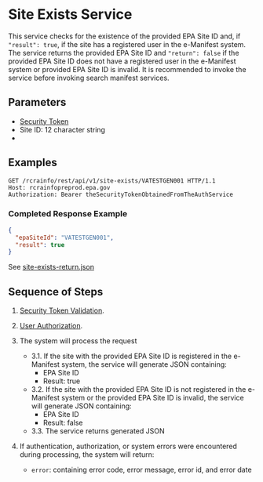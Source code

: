# Site Exists Service

This service checks for the existence of the provided EPA Site ID and, if `"result": true`, if the site has a registered
user in the e-Manifest system. The service returns the provided EPA Site ID and `"return": false`
if the provided EPA Site ID does not have a registered user in the e-Manifest system or provided EPA Site ID
is invalid. It is recommended to invoke the service before invoking search manifest services.

## Parameters

- [Security Token](../authentication.md#security-tokens)
- Site ID: 12 character string
-

## Examples

```http
GET /rcrainfo/rest/api/v1/site-exists/VATESTGEN001 HTTP/1.1
Host: rcrainfopreprod.epa.gov
Authorization: Bearer theSecurityTokenObtainedFromTheAuthService

```

### Completed Response Example

```json
{
  "epaSiteId": "VATESTGEN001",
  "result": true
}
```

See [site-exists-return.json](https://github.com/USEPA/e-manifest/blob/master/Services-Information/Schema/site-exist-return.json)

## Sequence of Steps

1. [Security Token Validation](../authentication.md#security-token-validation).
2. [User Authorization](../authentication.md#user-authorization).

3. The system will process the request

   - 3.1. If the site with the provided EPA Site ID is registered in the e-Manifest system, the service will generate
     JSON containing:
     - EPA Site ID
     - Result: true
   - 3.2. If the site with the provided EPA Site ID is not registered in the e-Manifest system or the provided EPA Site
     ID is invalid, the service will generate JSON containing:
     - EPA Site ID
     - Result: false
   - 3.3. The service returns generated JSON

4. If authentication, authorization, or system errors were encountered during processing, the system will return:

   - `error`: containing error code, error message, error id, and error date
